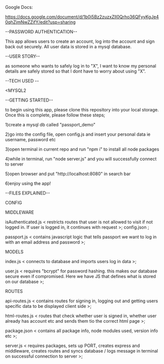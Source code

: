 
Google Docs:

https://docs.google.com/document/d/1b0j5Bz2zuzxZIl0Qrho36QFyyKgJe40qhZjmNwZZifY/edit?usp=sharing





--PASSWORD AUTHENTICATION--

This app allows users to create an account, log into the account and sign back out securely. All user data is stored in a mysql database.

--USER STORY--

as someone who wants to safely log in to "X", I want to know my personal details are safely stored so that I dont have to worry about using "X".

--TECH USED --

<BCRYPTJS> <EXPRESS> <EXPRESS-SESSION> <MYSQL2 <PASSPORT> <PASSPORT-LOCAL> <SEQUELIZE>

--GETTING STARTED--

to begin using this app, please clone this repository into your local storage. Once this is complete, please follow these steps;

1)create a mysql db called "passport_demo" 

2)go into the config file, open config.js and insert your personal data ie username, password etc 

3)open terminal in current repo and run "npm i" to install all node packages 

4)while in terminal, run "node server.js" and you will successfully connect to server 

5)open browser and put "http://localhost:8080" in search bar 

6)enjoy using the app!

--FILES EXPLAINED--

CONFIG

MIDDLEWARE

isAuthenticated.js < 
restricts routes that user is not allowed to visit if not logged in. If user is logged in, it continues with request >;
config.json <connection configuration to connect to server>;

passport.js < contains javascript logic that tells passport we want to log in with an email address and password >;

MODELS

index.js < connects to database and imports users log in data >;

user.js < requires "bcrypt" for password hashing. this makes our database secure even if compromised. Here we have JS that defines what is stored on our database >;

ROUTES

api-routes.js < contains routes for signing in, logging out and getting users specific data to be displayed client side >;

html-routes.js < routes that check whether user is signed in, whether user already has account etc and sends them tio the correct html page >;

package.json < contains all package info, node modules used, version info etc >;

server.js < requires packages, sets up PORT, creates express and middleware, creates routes and syncs database / logs message in terminal on successful connection to server >;


